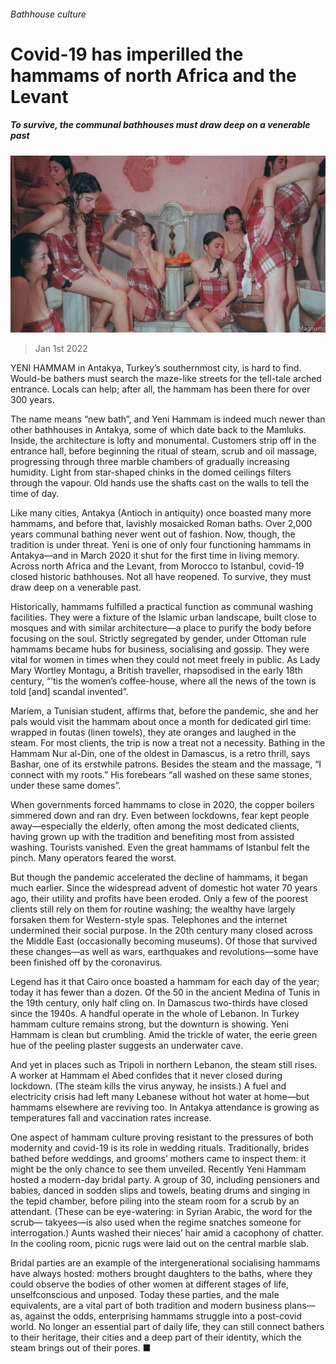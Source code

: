 ###### Bathhouse culture

# Covid-19 has imperilled the hammams of north Africa and the Levant 

##### To survive, the communal bathhouses must draw deep on a venerable past 

![image](images/20220101_bkp503.jpg) 

> Jan 1st 2022 

YENI HAMMAM in Antakya, Turkey’s southernmost city, is hard to find. Would-be bathers must search the maze-like streets for the tell-tale arched entrance. Locals can help; after all, the hammam has been there for over 300 years.

The name means “new bath”, and Yeni Hammam is indeed much newer than other bathhouses in Antakya, some of which date back to the Mamluks. Inside, the architecture is lofty and monumental. Customers strip off in the entrance hall, before beginning the ritual of steam, scrub and oil massage, progressing through three marble chambers of gradually increasing humidity. Light from star-shaped chinks in the domed ceilings filters through the vapour. Old hands use the shafts cast on the walls to tell the time of day.


Like many cities, Antakya (Antioch in antiquity) once boasted many more hammams, and before that, lavishly mosaicked Roman baths. Over 2,000 years communal bathing never went out of fashion. Now, though, the tradition is under threat. Yeni is one of only four functioning hammams in Antakya—and in March 2020 it shut for the first time in living memory. Across north Africa and the Levant, from Morocco to Istanbul, covid-19 closed historic bathhouses. Not all have reopened. To survive, they must draw deep on a venerable past.

Historically, hammams fulfilled a practical function as communal washing facilities. They were a fixture of the Islamic urban landscape, built close to mosques and with similar architecture—a place to purify the body before focusing on the soul. Strictly segregated by gender, under Ottoman rule hammams became hubs for business, socialising and gossip. They were vital for women in times when they could not meet freely in public. As Lady Mary Wortley Montagu, a British traveller, rhapsodised in the early 18th century, “’tis the women’s coffee-house, where all the news of the town is told [and] scandal invented”.

Mariem, a Tunisian student, affirms that, before the pandemic, she and her pals would visit the hammam about once a month for dedicated girl time: wrapped in foutas (linen towels), they ate oranges and laughed in the steam. For most clients, the trip is now a treat not a necessity. Bathing in the Hammam Nur al-Din, one of the oldest in Damascus, is a retro thrill, says Bashar, one of its erstwhile patrons. Besides the steam and the massage, “I connect with my roots.” His forebears “all washed on these same stones, under these same domes”.

When governments forced hammams to close in 2020, the copper boilers simmered down and ran dry. Even between lockdowns, fear kept people away—especially the elderly, often among the most dedicated clients, having grown up with the tradition and benefiting most from assisted washing. Tourists vanished. Even the great hammams of Istanbul felt the pinch. Many operators feared the worst.

But though the pandemic accelerated the decline of hammams, it began much earlier. Since the widespread advent of domestic hot water 70 years ago, their utility and profits have been eroded. Only a few of the poorest clients still rely on them for routine washing; the wealthy have largely forsaken them for Western-style spas. Telephones and the internet undermined their social purpose. In the 20th century many closed across the Middle East (occasionally becoming museums). Of those that survived these changes—as well as wars, earthquakes and revolutions—some have been finished off by the coronavirus.

Legend has it that Cairo once boasted a hammam for each day of the year; today it has fewer than a dozen. Of the 50 in the ancient Medina of Tunis in the 19th century, only half cling on. In Damascus two-thirds have closed since the 1940s. A handful operate in the whole of Lebanon. In Turkey hammam culture remains strong, but the downturn is showing. Yeni Hammam is clean but crumbling. Amid the trickle of water, the eerie green hue of the peeling plaster suggests an underwater cave.

And yet in places such as Tripoli in northern Lebanon, the steam still rises. A worker at Hammam el Abed confides that it never closed during lockdown. (The steam kills the virus anyway, he insists.) A fuel and electricity crisis had left many Lebanese without hot water at home—but hammams elsewhere are reviving too. In Antakya attendance is growing as temperatures fall and vaccination rates increase.

One aspect of hammam culture proving resistant to the pressures of both modernity and covid-19 is its role in wedding rituals. Traditionally, brides bathed before weddings, and grooms’ mothers came to inspect them: it might be the only chance to see them unveiled. Recently Yeni Hammam hosted a modern-day bridal party. A group of 30, including pensioners and babies, danced in sodden slips and towels, beating drums and singing in the tepid chamber, before piling into the steam room for a scrub by an attendant. (These can be eye-watering: in Syrian Arabic, the word for the scrub— takyees—is also used when the regime snatches someone for interrogation.) Aunts washed their nieces’ hair amid a cacophony of chatter. In the cooling room, picnic rugs were laid out on the central marble slab.

Bridal parties are an example of the intergenerational socialising hammams have always hosted: mothers brought daughters to the baths, where they could observe the bodies of other women at different stages of life, unselfconscious and unposed. Today these parties, and the male equivalents, are a vital part of both tradition and modern business plans—as, against the odds, enterprising hammams struggle into a post-covid world. No longer an essential part of daily life, they can still connect bathers to their heritage, their cities and a deep part of their identity, which the steam brings out of their pores. ■

